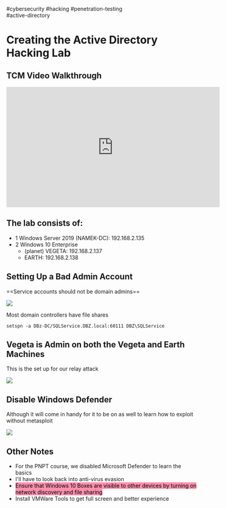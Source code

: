 #cybersecurity #hacking #penetration-testing   
#active-directory

# Creating the Active Directory Hacking Lab

## TCM Video Walkthrough
<iframe width="560" height="315" src="https://www.youtube.com/embed/xftEuVQ7kY0" title="YouTube video player" frameborder="0" allow="accelerometer; autoplay; clipboard-write; encrypted-media; gyroscope; picture-in-picture; web-share" allowfullscreen></iframe>

## The lab consists of: 
- 1 Windows Server 2019 (NAMEK-DC): 192.168.2.135
- 2 Windows 10 Enterprise 
	- (planet) VEGETA: 192.168.2.137
	- EARTH: 192.168.2.138

## Setting Up a Bad Admin Account

==Service accounts should not be domain admins==

![](https://i.imgur.com/eZjNNaX.png)

Most domain controllers have file shares

```
setspn -a DBz-DC/SQLService.DBZ.local:60111 DBZ\SQLService
```


## Vegeta is Admin on both the Vegeta and Earth Machines

This is the set up for our relay attack

![](https://i.imgur.com/mfo883Z.png)


## Disable Windows Defender

Although it will come in handy for it to be on as well to learn how to exploit without metasploit

![](https://i.imgur.com/F2faqkY.png)

## Other Notes

- For the PNPT course, we disabled Microsoft Defender to learn the basics
- I'll have to look back into anti-virus evasion 
- <mark style="background: #FF5582A6;">Ensure that Windows 10 Boxes are visible to other devices by turning on network discovery and file sharing</mark>
- Install VMWare Tools to get full screen and better experience